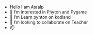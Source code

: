 - Hello I am Ataalp 
- 👀 I’m interested in Phyton and Pygame
- 🌱 I’m Learn pyhton on kodland
- 💞️ I’m looking to collaborate on Teacher 
- 📫 

<!---
Ataalp23/Ataalp23 is a ✨ special ✨ repository because its `README.md` (this file) appears on your GitHub profile.
You can click the Preview link to take a look at your changes.
--->
